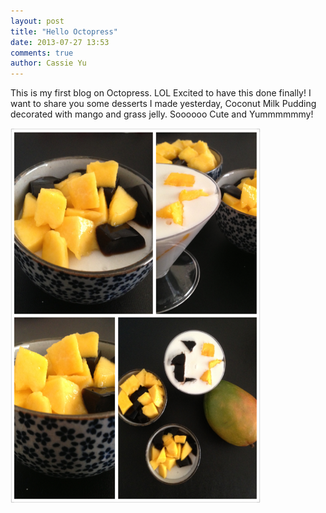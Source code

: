 ```yaml
---
layout: post
title: "Hello Octopress"
date: 2013-07-27 13:53
comments: true
author: Cassie Yu
---
```


 
This is my first blog on Octopress. LOL Excited to have this done finally! I want to share you some desserts I made yesterday, Coconut Milk Pudding decorated with mango and grass jelly. Soooooo Cute and Yummmmmmy! 


 
<html>
 <img src="https://github.com/cassiebarbie/cassiebarbie.github.com/blob/master/images/posts_images/IMG_0376.PNG?raw=true" width="400" height="600" />

 </html>

<!-- more -->
 

 